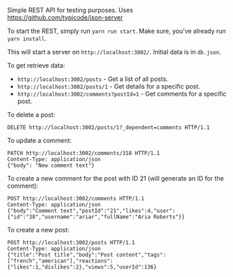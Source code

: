 Simple REST API for testing purposes. Uses https://github.com/typicode/json-server

To start the REST, simply run `yarn run start`. Make sure, you've already
run `yarn install`.

This will start a server on `http://localhost:3002/`. Initial data is in
`db.json`.

To get retrieve data:

- `http://localhost:3002/posts` - Get a list of all posts.
- `http://localhost:3002/posts/1` - Get details for a specific post.
- `http://localhost:3002/comments?postId=1` - Get comments for a specific post.

To delete a post:

```
DELETE http://localhost:3002/posts/1?_dependent=comments HTTP/1.1
```

To update a comment:

```
PATCH http://localhost:3002/comments/318 HTTP/1.1
Content-Type: application/json
{"body": "New comment text"}
```

To create a new comment for the post with ID 21 (will generate an ID for the comment):

```
POST http://localhost:3002/comments HTTP/1.1
Content-Type: application/json
{"body":"Comment text","postId":"21","likes":4,"user":{"id":"38","username":"ariar","fullName":"Aria Roberts"}}
```

To create a new post:

```
POST http://localhost:3002/posts HTTP/1.1
Content-Type: application/json
{"title":"Post title","body":"Post content","tags":["french","american"],"reactions":{"likes":1,"dislikes":2},"views":5,"userId":136}
```

